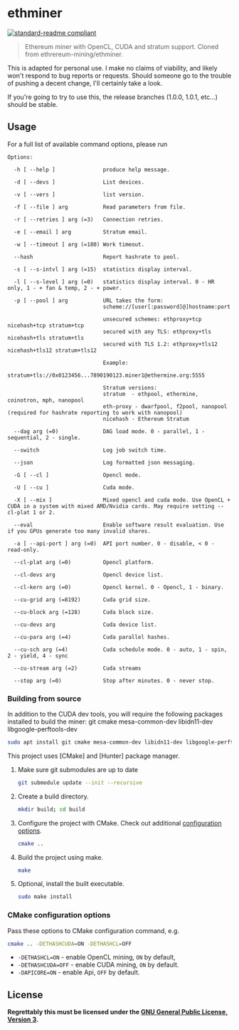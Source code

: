 # ethminer

[![standard-readme compliant](https://img.shields.io/badge/readme%20style-standard-brightgreen.svg)](https://github.com/RichardLitt/standard-readme)

> Ethereum miner with OpenCL, CUDA and stratum support. Cloned from ethrereum-mining/ethminer.

This is adapted for personal use. I make no claims of viability, and likely won't respond to bug reports or requests. Should
someone go to the trouble of pushing a decent change, I'll certainly take a look.

If you're going to try to use this, the release branches (1.0.0, 1.0.1, etc...) should be stable.

## Usage

For a full list of available command options, please run

```
Options:

  -h [ --help ]               produce help message.
                              
  -d [ --devs ]               List devices.
                              
  -v [ --vers ]               list version.
                              
  -f [ --file ] arg           Read parameters from file.
                              
  -r [ --retries ] arg (=3)   Connection retries.
                              
  -e [ --email ] arg          Stratum email.
                              
  -w [ --timeout ] arg (=180) Work timeout.
                              
  --hash                      Report hashrate to pool.
                              
  -s [ --s-intvl ] arg (=15)  statistics display interval.
                              
  -l [ --s-level ] arg (=0)   statistics display interval. 0 - HR only, 1 - + fan & temp, 2 - + power.
                              
  -p [ --pool ] arg           URL takes the form:
                              scheme://[user[:password]@]hostname:port
                              
                              unsecured schemes: ethproxy+tcp nicehash+tcp stratum+tcp
                              secured with any TLS: ethproxy+tls nicehash+tls stratum+tls
                              secured with TLS 1.2: ethproxy+tls12 nicehash+tls12 stratum+tls12
                              
                              Example:
                              stratum+tls://0x0123456...7890190123.miner1@ethermine.org:5555
                              
                              Stratum versions:
                              stratum  - ethpool, ethermine, coinotron, mph, nanopool
                              eth-proxy - dwarfpool, f2pool, nanopool (required for hashrate reporting to work with nanopool)
                              nicehash - Ethereum Stratum
                              
  --dag arg (=0)              DAG load mode. 0 - parallel, 1 - sequential, 2 - single.
                              
  --switch                    Log job switch time.
                              
  --json                      Log formatted json messaging.
                              
  -G [ --cl ]                 Opencl mode.
                              
  -U [ --cu ]                 Cuda mode.
                              
  -X [ --mix ]                Mixed opencl and cuda mode. Use OpenCL + CUDA in a system with mixed AMD/Nvidia cards. May require setting --cl-plat 1 or 2.
                              
  --eval                      Enable software result evaluation. Use if you GPUs generate too many invalid shares.
                              
  -a [ --api-port ] arg (=0)  API port number. 0 - disable, < 0 - read-only.
                              
  --cl-plat arg (=0)          Opencl platform.
                              
  --cl-devs arg               Opencl device list.
                              
  --cl-kern arg (=0)          Opencl kernel. 0 - Opencl, 1 - binary.
                              
  --cu-grid arg (=8192)       Cuda grid size.
                              
  --cu-block arg (=128)       Cuda block size.
                              
  --cu-devs arg               Cuda device list.
                              
  --cu-para arg (=4)          Cuda parallel hashes.
                              
  --cu-sch arg (=4)           Cuda schedule mode. 0 - auto, 1 - spin, 2 - yield, 4 - sync
                              
  --cu-stream arg (=2)        Cuda streams
                              
  --stop arg (=0)             Stop after minutes. 0 - never stop.

```

### Building from source

In addition to the CUDA dev tools, you will require the following packages installed to build the miner: git cmake mesa-common-dev libidn11-dev libgoogle-perftools-dev


   ```sh
   sudo apt install git cmake mesa-common-dev libidn11-dev libgoogle-perftools-dev
   ```

This project uses [CMake] and [Hunter] package manager.

1. Make sure git submodules are up to date

   ```sh
   git submodule update --init --recursive
   ```

2. Create a build directory.

   ```sh
   mkdir build; cd build
   ```

3. Configure the project with CMake. Check out additional
   [configuration options](#cmake-configuration-options).

   ```sh
   cmake ..
   ```

4. Build the project using make.

   ```sh
   make
   ```

5. Optional, install the built executable.

   ```sh
   sudo make install
   ```

### CMake configuration options

Pass these options to CMake configuration command, e.g.

```sh
cmake .. -DETHASHCUDA=ON -DETHASHCL=OFF
```

- `-DETHASHCL=ON` - enable OpenCL mining, `ON` by default,
- `-DETHASHCUDA=OFF` - enable CUDA mining, `ON` by default.
- `-DAPICORE=ON` - enable Api, `OFF` by default.


## License

__Regrettably this must be licensed under the [GNU General Public License, Version 3](LICENSE.md).__

